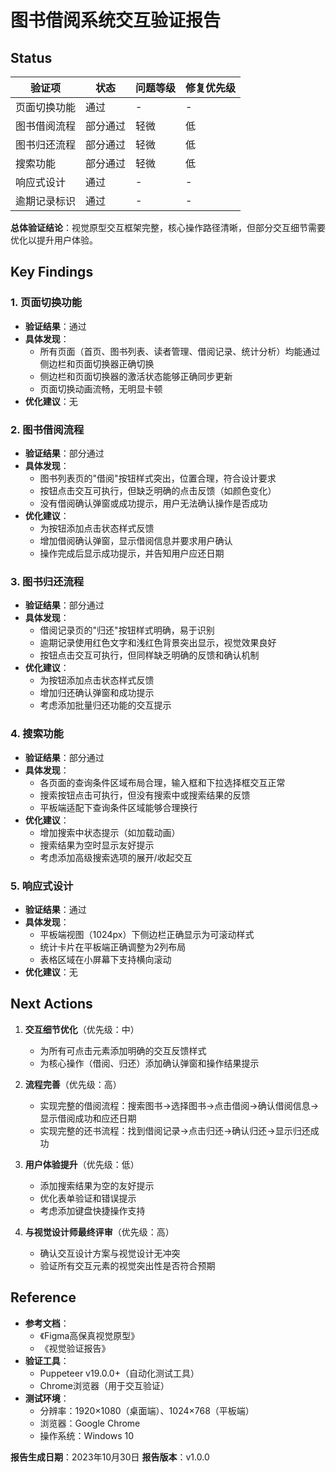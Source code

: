 # 图书借阅系统交互验证报告

## Status

| 验证项 | 状态 | 问题等级 | 修复优先级 |
|--------|------|----------|------------|
| 页面切换功能 | 通过 | - | - |
| 图书借阅流程 | 部分通过 | 轻微 | 低 |
| 图书归还流程 | 部分通过 | 轻微 | 低 |
| 搜索功能 | 部分通过 | 轻微 | 低 |
| 响应式设计 | 通过 | - | - |
| 逾期记录标识 | 通过 | - | - |

**总体验证结论**：视觉原型交互框架完整，核心操作路径清晰，但部分交互细节需要优化以提升用户体验。

## Key Findings

### 1. 页面切换功能

- **验证结果**：通过
- **具体发现**：
  - 所有页面（首页、图书列表、读者管理、借阅记录、统计分析）均能通过侧边栏和页面切换器正确切换
  - 侧边栏和页面切换器的激活状态能够正确同步更新
  - 页面切换动画流畅，无明显卡顿
- **优化建议**：无

### 2. 图书借阅流程

- **验证结果**：部分通过
- **具体发现**：
  - 图书列表页的"借阅"按钮样式突出，位置合理，符合设计要求
  - 按钮点击交互可执行，但缺乏明确的点击反馈（如颜色变化）
  - 没有借阅确认弹窗或成功提示，用户无法确认操作是否成功
- **优化建议**：
  - 为按钮添加点击状态样式反馈
  - 增加借阅确认弹窗，显示借阅信息并要求用户确认
  - 操作完成后显示成功提示，并告知用户应还日期

### 3. 图书归还流程

- **验证结果**：部分通过
- **具体发现**：
  - 借阅记录页的"归还"按钮样式明确，易于识别
  - 逾期记录使用红色文字和浅红色背景突出显示，视觉效果良好
  - 按钮点击交互可执行，但同样缺乏明确的反馈和确认机制
- **优化建议**：
  - 为按钮添加点击状态样式反馈
  - 增加归还确认弹窗和成功提示
  - 考虑添加批量归还功能的交互提示

### 4. 搜索功能

- **验证结果**：部分通过
- **具体发现**：
  - 各页面的查询条件区域布局合理，输入框和下拉选择框交互正常
  - 搜索按钮点击可执行，但没有搜索中或搜索结果的反馈
  - 平板端适配下查询条件区域能够合理换行
- **优化建议**：
  - 增加搜索中状态提示（如加载动画）
  - 搜索结果为空时显示友好提示
  - 考虑添加高级搜索选项的展开/收起交互

### 5. 响应式设计

- **验证结果**：通过
- **具体发现**：
  - 平板端视图（1024px）下侧边栏正确显示为可滚动样式
  - 统计卡片在平板端正确调整为2列布局
  - 表格区域在小屏幕下支持横向滚动
- **优化建议**：无

## Next Actions

1. **交互细节优化**（优先级：中）
   - 为所有可点击元素添加明确的交互反馈样式
   - 为核心操作（借阅、归还）添加确认弹窗和操作结果提示

2. **流程完善**（优先级：高）
   - 实现完整的借阅流程：搜索图书→选择图书→点击借阅→确认借阅信息→显示借阅成功和应还日期
   - 实现完整的还书流程：找到借阅记录→点击归还→确认归还→显示归还成功

3. **用户体验提升**（优先级：低）
   - 添加搜索结果为空的友好提示
   - 优化表单验证和错误提示
   - 考虑添加键盘快捷操作支持

4. **与视觉设计师最终评审**（优先级：高）
   - 确认交互设计方案与视觉设计无冲突
   - 验证所有交互元素的视觉突出性是否符合预期

## Reference

- **参考文档**：
  - 《Figma高保真视觉原型》
  - 《视觉验证报告》
- **验证工具**：
  - Puppeteer v19.0.0+（自动化测试工具）
  - Chrome浏览器（用于交互验证）
- **测试环境**：
  - 分辨率：1920×1080（桌面端）、1024×768（平板端）
  - 浏览器：Google Chrome
  - 操作系统：Windows 10

**报告生成日期**：2023年10月30日
**报告版本**：v1.0.0